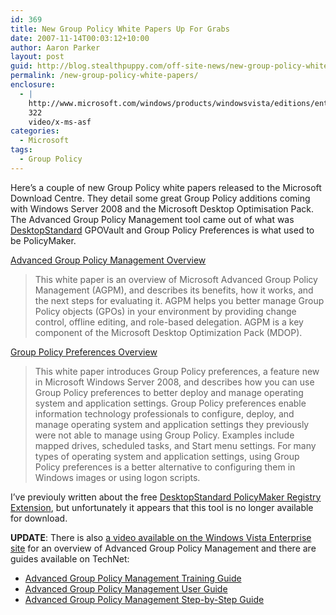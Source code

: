 ```yaml
---
id: 369
title: New Group Policy White Papers Up For Grabs
date: 2007-11-14T00:03:12+10:00
author: Aaron Parker
layout: post
guid: http://blog.stealthpuppy.com/off-site-news/new-group-policy-white-papers
permalink: /new-group-policy-white-papers/
enclosure:
  - |
    http://www.microsoft.com/windows/products/windowsvista/editions/enterprise/videos/agpm.asx
    322
    video/x-ms-asf
categories:
  - Microsoft
tags:
  - Group Policy
---
```

Here&#8217;s a couple of new Group Policy white papers released to the Microsoft Download Centre. They detail some great Group Policy additions coming with Windows Server 2008 and the Microsoft Desktop Optimisation Pack. The Advanced Group Policy Management tool came out of what was [DesktopStandard](http://www.desktopstandard.com/) GPOVault and Group Policy Preferences is what used to be PolicyMaker.

[Advanced Group Policy Management Overview](http://www.microsoft.com/downloads/details.aspx?FamilyID=993a34d0-c274-4b46-b9fc-568426b81c5e&DisplayLang=en)

> This white paper is an overview of Microsoft Advanced Group Policy Management (AGPM), and describes its benefits, how it works, and the next steps for evaluating it. AGPM helps you better manage Group Policy objects (GPOs) in your environment by providing change control, offline editing, and role-based delegation. AGPM is a key component of the Microsoft Desktop Optimization Pack (MDOP).

[Group Policy Preferences Overview](http://www.microsoft.com/downloads/details.aspx?FamilyID=42e30e3f-6f01-4610-9d6e-f6e0fb7a0790&DisplayLang=en)

> This white paper introduces Group Policy preferences, a feature new in Microsoft Windows Server 2008, and describes how you can use Group Policy preferences to better deploy and manage operating system and application settings. Group Policy preferences enable information technology professionals to configure, deploy, and manage operating system and application settings they previously were not able to manage using Group Policy. Examples include mapped drives, scheduled tasks, and Start menu settings. For many types of operating system and application settings, using Group Policy preferences is a better alternative to configuring them in Windows images or using logon scripts.

I&#8217;ve previouly written about the free [DesktopStandard PolicyMaker Registry Extension](http://stealthpuppy.com/group-policy/why-are-you-still-writing-adm-templates), but unfortunately it appears that this tool is no longer available for download.

**UPDATE**: There is also [a video available on the Windows Vista Enterprise site](http://www.microsoft.com/windows/products/windowsvista/editions/enterprise/videos/agpm.asx) for an overview of Advanced Group Policy Management and there are guides available on TechNet:

  * [Advanced Group Policy Management Training Guide](http://technet.microsoft.com/en-us/bb608283(technet.10))
  * [Advanced Group Policy Management User Guide](http://technet.microsoft.com/en-us/bb608284(technet.10))
  * [Advanced Group Policy Management Step-by-Step Guide](http://technet.microsoft.com/en-us/bb767569(technet.10))